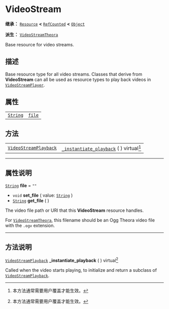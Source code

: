 <!-- ⚠ 请勿编辑本文件 ⚠ -->
<!-- 本文档使用脚本从 WeDot 引擎源码仓库生成。 -->
<!-- 生成脚本：https://github.com/WeDot-Engine/WeDot/tree/4.3/doc/tools/make_md.py； -->
<!-- 原文件：https://github.com/WeDot-Engine/WeDot/tree/4.3/doc/classes/VideoStream.xml。 -->

<div id="_class_videostream"></div>

# VideoStream

**继承：** [`Resource`](class_resource.md) **<** [`RefCounted`](class_refcounted.md) **<** [`Object`](class_object.md)

**派生：** [`VideoStreamTheora`](class_videostreamtheora.md)

Base resource for video streams.

## 描述

Base resource type for all video streams. Classes that derive from **VideoStream** can all be used as resource types to play back videos in [`VideoStreamPlayer`](class_videostreamplayer.md).

## 属性

|||
|:-:|:--|
| [`String`](class_string.md) | [`file`](#class_videostream_property_file) | ``""`` |

## 方法

|||
|:-:|:--|
| [`VideoStreamPlayback`](class_videostreamplayback.md) | [`_instantiate_playback`](class_videostreammd#class_videostream_private_method__instantiate_playback) ( ) virtual[^virtual] |

<!-- rst-class:: classref-section-separator -->

---

## 属性说明

<div id="_class_videostream_property_file"></div>

[`String`](class_string.md) **file** = ``""`` <div id="class_videostream_property_file"></div>

- `void` **set_file** ( value: [`String`](class_string.md) )
- [`String`](class_string.md) **get_file** ( )

The video file path or URI that this **VideoStream** resource handles.

For [`VideoStreamTheora`](class_videostreamtheora.md), this filename should be an Ogg Theora video file with the `.ogv` extension.

<!-- rst-class:: classref-section-separator -->

---

## 方法说明

<div id="_class_videostream_private_method__instantiate_playback"></div>

[`VideoStreamPlayback`](class_videostreamplayback.md) **_instantiate_playback** ( ) virtual[^virtual]<div id="class_videostream_private_method__instantiate_playback"></div>

Called when the video starts playing, to initialize and return a subclass of [`VideoStreamPlayback`](class_videostreamplayback.md).

[^virtual]: 本方法通常需要用户覆盖才能生效。
[^const]: 本方法无副作用，不会修改该实例的任何成员变量。
[^vararg]: 本方法除了能接受在此处描述的参数外，还能够继续接受任意数量的参数。
[^constructor]: 本方法用于构造某个类型。
[^static]: 调用本方法无需实例，可直接使用类名进行调用。
[^operator]: 本方法描述的是使用本类型作为左操作数的有效运算符。
[^bitfield]: 这个值是由下列位标志构成位掩码的整数。
[^void]: 无返回值。
